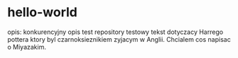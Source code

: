 # hello-world
opis: konkurencyjny opis
test repository
testowy tekst dotyczacy Harrego pottera ktory byl czarnoksieznikiem zyjacym w Anglii.
Chcialem cos napisac o Miyazakim.
